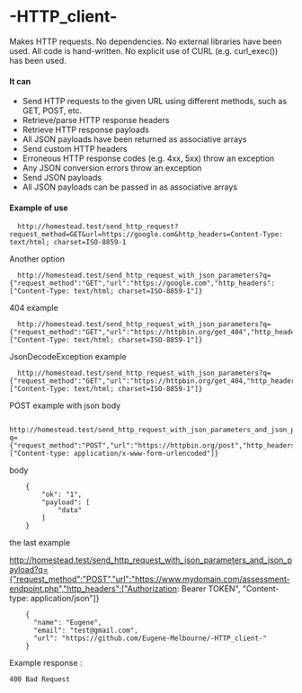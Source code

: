 
# -HTTP_client-

Makes HTTP requests.
No dependencies.
No external libraries have been used.
All code is hand-written.
No explicit use of CURL (e.g. curl_exec()) has been used.


#### It can

* Send HTTP requests to the given URL using different methods, such as GET, POST, etc.
* Retrieve/parse HTTP response headers
* Retrieve HTTP response payloads
* All JSON payloads have been returned as associative arrays
* Send custom HTTP headers
* Erroneous HTTP response codes (e.g. 4xx, 5xx) throw an exception
* Any JSON conversion errors throw an exception
* Send JSON payloads
* All JSON payloads can be passed in as associative arrays

#### Example of use 

      http://homestead.test/send_http_request?request_method=GET&url=https://google.com&http_headers=Content-Type: text/html; charset=ISO-8859-1

Another option

      http://homestead.test/send_http_request_with_json_parameters?q={"request_method":"GET","url":"https://google.com","http_headers":["Content-Type: text/html; charset=ISO-8859-1"]}

404 example

      http://homestead.test/send_http_request_with_json_parameters?q={"request_method":"GET","url":"https://httpbin.org/get_404","http_headers":["Content-Type: text/html; charset=ISO-8859-1"]}

JsonDecodeException example

      http://homestead.test/send_http_request_with_json_parameters?q={"request_method":"GET","url":"https://httpbin.org/get_404,"http_headers":["Content-Type: text/html; charset=ISO-8859-1"]}

POST example with json body

      http://homestead.test/send_http_request_with_json_parameters_and_json_payload?q={"request_method":"POST","url":"https://httpbin.org/post","http_headers":["Content-type: application/x-www-form-urlencoded"]}

body

        {
            "ok": "1",
            "payload": [
                "data"
            ]
        }

the last example

http://homestead.test/send_http_request_with_json_parameters_and_json_payload?q={"request_method":"POST","url":"https://www.mydomain.com/assessment-endpoint.php","http_headers":["Authorization: Bearer TOKEN", "Content-type: application/json"]}

        {
          "name": "Eugene",
          "email": "test@gmail.com",
          "url": "https://github.com/Eugene-Melbourne/-HTTP_client-"
        }

Example response :

    400 Bad Request